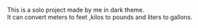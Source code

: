 This is a solo project made by me in dark theme. <br>
It can convert meters to feet ,kilos to pounds and liters to gallons.
